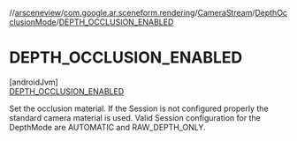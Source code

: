 //[arsceneview](../../../../../index.md)/[com.google.ar.sceneform.rendering](../../../index.md)/[CameraStream](../../index.md)/[DepthOcclusionMode](../index.md)/[DEPTH_OCCLUSION_ENABLED](index.md)

# DEPTH_OCCLUSION_ENABLED

[androidJvm]\
[DEPTH_OCCLUSION_ENABLED](index.md)

Set the occlusion material. If the Session is not configured properly the standard camera material is used. Valid Session configuration for the DepthMode are AUTOMATIC and RAW_DEPTH_ONLY.
